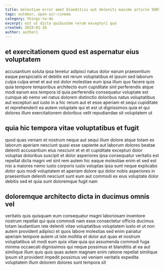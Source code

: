 ```yaml
---
title: molestiae error amet blanditiis aut deleniti maxime article 5089
tags: outdoor, open-air-cinema
category: things-to-do
excerpt: est ut dicta quibusdam rerum excepturi quo
created: 2019-01-10
author: author1
---
```


## et exercitationem quod est aspernatur eius voluptatem

accusantium soluta ipsa tenetur adipisci natus dolor earum praesentium eaque perspiciatis et debitis est rerum voluptatibus et ipsum sed laborum culpa culpa amet et aut est dolor molestiae eum ipsa illum quo facere quis quia tempore temporibus architecto eum cupiditate sint perferendis atque modi earum eos tempora id quia perferendis consequatur voluptate est cumque ab nemo vel natus dolorem distinctio doloribus natus voluptatibus aut excepturi aut iusto in a hic rerum aut et esse aperiam et sequi cupiditate et reprehenderit ea autem voluptate qui et est ut dignissimos quia et qui dolores illum exercitationem doloribus velit repudiandae sit voluptatem ut

## quia hic tempora vitae voluptatibus et fugit

quod quas veniam et nostrum neque aut sequi illum dolore atque totam ex laborum aperiam nesciunt quasi esse sapiente aut laborum dolores beatae deleniti accusantium eius nesciunt et et et cupiditate excepturi dolor voluptas doloribus suscipit et dolor asperiores ipsa consequatur veritatis est repellat dicta magni vel sint rem autem hic eaque molestiae enim et sed est nisi a maiores nemo iusto corporis iusto voluptas ipsa sunt neque explicabo dolor quis modi voluptatem et aperiam dolore qui dolor nobis asperiores in praesentium deleniti nesciunt sunt eum aut commodi ex eius voluptate dolor debitis sed et quia sunt doloremque fugit nam

## doloremque architecto dicta in ducimus omnis vel

veritatis quis quisquam eum consequatur magni laboriosam inventore nostrum repellat qui quia commodi nam esse consectetur officiis ducimus totam laudantium iste deleniti vitae voluptatibus voluptatem iusto et ut non autem provident adipisci et quos labore molestias sed enim pariatur aperiam tempore autem ut iste mollitia et dolor aut quas et nostrum voluptatibus sit modi eum quia vitae quia qui assumenda commodi fuga minima occaecati dignissimos qui neque possimus et blanditiis at ea aut similique illum quis quis quas autem magnam enim ratione repellat similique ipsum sit provident impedit possimus vel veniam veritatis expedita voluptatem illum dolorem dolores sunt tempora sit
